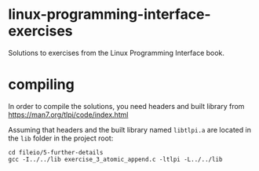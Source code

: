 # linux-programming-interface-exercises
Solutions to exercises from the Linux Programming Interface book.

# compiling
In order to compile the solutions, you need headers and built library from https://man7.org/tlpi/code/index.html

Assuming that headers and the built library named `libtlpi.a` are located in the `lib` folder in the project root:

```
cd fileio/5-further-details
gcc -I../../lib exercise_3_atomic_append.c -ltlpi -L../../lib
```
